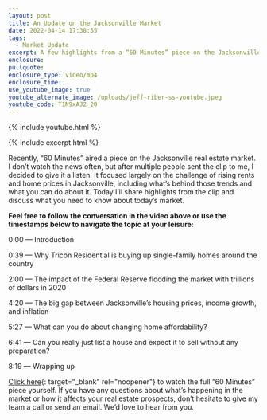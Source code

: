 ```yaml
---
layout: post
title: An Update on the Jacksonville Market
date: 2022-04-14 17:38:55
tags:
  - Market Update
excerpt: A few highlights from a “60 Minutes” piece on the Jacksonville market.
enclosure:
pullquote:
enclosure_type: video/mp4
enclosure_time:
use_youtube_image: true
youtube_alternate_image: /uploads/jeff-riber-ss-youtube.jpeg
youtube_code: T1N9xAJ2_20
---
```

{% include youtube.html %}

{% include excerpt.html %}

Recently, “60 Minutes” aired a piece on the Jacksonville real estate market. I don’t watch the news often, but after multiple people sent the clip to me, I decided to give it a listen. It focused largely on the challenge of rising rents and home prices in Jacksonville, including what’s behind those trends and what you can do about it. Today I’ll share highlights from the clip and discuss what you need to know about today’s market.

**Feel free to follow the conversation in the video above or use the timestamps below to navigate the topic at your leisure:**

0:00 — Introduction

0:39 — Why Tricon Residential is buying up single-family homes around the country

2:00 — The impact of the Federal Reserve flooding the market with trillions of dollars in 2020

4:20 — The big gap between Jacksonville’s housing prices, income growth, and inflation

5:27 — What can you do about changing home affordability?

6:41 — Can you really just list a house and expect it to sell without any preparation?

8:19 — Wrapping up

[<u>Click here</u>](https://www.cbsnews.com/video/rising-rent-prices-60-minutes-video-2022-03-20/){: target="_blank" rel="noopener"}&nbsp;to watch the full “60 Minutes” piece yourself. If you have any questions about what’s happening in the market or how it affects your real estate prospects, don’t hesitate to give my team a call or send an email. We’d love to hear from you.
